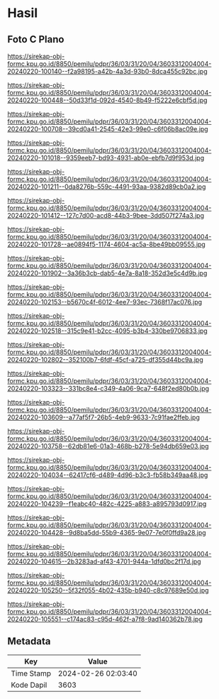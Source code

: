 # Hasil

## Foto C Plano

https://sirekap-obj-formc.kpu.go.id/8850/pemilu/pdpr/36/03/31/20/04/3603312004004-20240220-100140--f2a98195-a42b-4a3d-93b0-8dca455c92bc.jpg

https://sirekap-obj-formc.kpu.go.id/8850/pemilu/pdpr/36/03/31/20/04/3603312004004-20240220-100448--50d33f1d-092d-4540-8b49-f5222e6cbf5d.jpg

https://sirekap-obj-formc.kpu.go.id/8850/pemilu/pdpr/36/03/31/20/04/3603312004004-20240220-100708--39cd0a41-2545-42e3-99e0-c6f06b8ac09e.jpg

https://sirekap-obj-formc.kpu.go.id/8850/pemilu/pdpr/36/03/31/20/04/3603312004004-20240220-101018--9359eeb7-bd93-4931-ab0e-ebfb7d9f953d.jpg

https://sirekap-obj-formc.kpu.go.id/8850/pemilu/pdpr/36/03/31/20/04/3603312004004-20240220-101211--0da8276b-559c-4491-93aa-9382d89cb0a2.jpg

https://sirekap-obj-formc.kpu.go.id/8850/pemilu/pdpr/36/03/31/20/04/3603312004004-20240220-101412--127c7d00-acd8-44b3-9bee-3dd507f274a3.jpg

https://sirekap-obj-formc.kpu.go.id/8850/pemilu/pdpr/36/03/31/20/04/3603312004004-20240220-101728--ae0894f5-1174-4604-ac5a-8be49bb09555.jpg

https://sirekap-obj-formc.kpu.go.id/8850/pemilu/pdpr/36/03/31/20/04/3603312004004-20240220-101902--3a36b3cb-dab5-4e7a-8a18-352d3e5c4d9b.jpg

https://sirekap-obj-formc.kpu.go.id/8850/pemilu/pdpr/36/03/31/20/04/3603312004004-20240220-102153--b5670c4f-6012-4ee7-93ec-7368f17ac076.jpg

https://sirekap-obj-formc.kpu.go.id/8850/pemilu/pdpr/36/03/31/20/04/3603312004004-20240220-102518--315c9e41-b2cc-4095-b3b4-330be9706833.jpg

https://sirekap-obj-formc.kpu.go.id/8850/pemilu/pdpr/36/03/31/20/04/3603312004004-20240220-102802--352100b7-6fdf-45cf-a725-df355d44bc9a.jpg

https://sirekap-obj-formc.kpu.go.id/8850/pemilu/pdpr/36/03/31/20/04/3603312004004-20240220-103323--331bc8e4-c349-4a06-9ca7-648f2ed80b0b.jpg

https://sirekap-obj-formc.kpu.go.id/8850/pemilu/pdpr/36/03/31/20/04/3603312004004-20240220-103609--a77af5f7-26b5-4eb9-9633-7c91fae2ffeb.jpg

https://sirekap-obj-formc.kpu.go.id/8850/pemilu/pdpr/36/03/31/20/04/3603312004004-20240220-103758--62db81e6-01a3-468b-b278-5e94db659e03.jpg

https://sirekap-obj-formc.kpu.go.id/8850/pemilu/pdpr/36/03/31/20/04/3603312004004-20240220-104034--62417cf6-d489-4d96-b3c3-fb58b349aa48.jpg

https://sirekap-obj-formc.kpu.go.id/8850/pemilu/pdpr/36/03/31/20/04/3603312004004-20240220-104239--f1eabc40-482c-4225-a883-a895793d0917.jpg

https://sirekap-obj-formc.kpu.go.id/8850/pemilu/pdpr/36/03/31/20/04/3603312004004-20240220-104428--9d8ba5dd-55b9-4365-9e07-7e0f0ffd9a28.jpg

https://sirekap-obj-formc.kpu.go.id/8850/pemilu/pdpr/36/03/31/20/04/3603312004004-20240220-104615--2b3283ad-af43-4701-944a-1dfd0bc2f17d.jpg

https://sirekap-obj-formc.kpu.go.id/8850/pemilu/pdpr/36/03/31/20/04/3603312004004-20240220-105250--5f32f055-4b02-435b-b940-c8c97689e50d.jpg

https://sirekap-obj-formc.kpu.go.id/8850/pemilu/pdpr/36/03/31/20/04/3603312004004-20240220-105551--c174ac83-c95d-462f-a7f8-9ad140362b78.jpg


## Metadata

| Key        | Value               |
| ---------- | ------------------- |
| Time Stamp | 2024-02-26 02:03:40 |
| Kode Dapil | 3603                |



